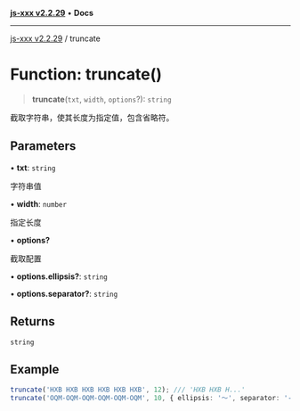 [**js-xxx v2.2.29**](../README.md) • **Docs**

***

[js-xxx v2.2.29](../README.md) / truncate

# Function: truncate()

> **truncate**(`txt`, `width`, `options`?): `string`

截取字符串，使其长度为指定值，包含省略符。

## Parameters

• **txt**: `string`

字符串值

• **width**: `number`

指定长度

• **options?**

截取配置

• **options.ellipsis?**: `string`

• **options.separator?**: `string`

## Returns

`string`

## Example

```ts
truncate('HXB HXB HXB HXB HXB HXB', 12); /// 'HXB HXB H...'
truncate('OQM-OQM-OQM-OQM-OQM-OQM', 10, { ellipsis: '～', separator: '-' }); /// 'OQM-OQM～'
```

